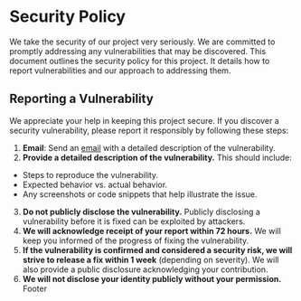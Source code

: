 # Security Policy
We take the security of our project very seriously. We are committed to promptly addressing any vulnerabilities that may be discovered.
This document outlines the security policy for this project.  It details how to report vulnerabilities and our approach to addressing them.

## Reporting a Vulnerability
We appreciate your help in keeping this project secure. If you discover a security vulnerability, please report it responsibly by following these steps:
1. **Email**: Send an [email](mailto:adityaiukumar%40gmail.com?subject=KhojoMojo%20Vulnerability) with a detailed description of the vulnerability.
2. **Provide a detailed description of the vulnerability.** This should include:
* Steps to reproduce the vulnerability.
* Expected behavior vs. actual behavior.
* Any screenshots or code snippets that help illustrate the issue.
3. **Do not publicly disclose the vulnerability.** Publicly disclosing a vulnerability before it is fixed can be exploited by attackers.
4. **We will acknowledge receipt of your report within 72 hours.** We will keep you informed of the progress of fixing the vulnerability.
5. **If the vulnerability is confirmed and considered a security risk, we will strive to release a fix within 1 week** (depending on severity). We will also provide a public disclosure acknowledging your contribution.
6. **We will not disclose your identity publicly without your permission.**
Footer
